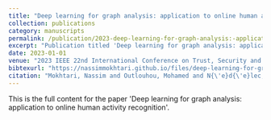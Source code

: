 ```yaml
---
title: "Deep learning for graph analysis: application to online human activity recognition"
collection: publications
category: manuscripts
permalink: /publication/2023-deep-learning-for-graph-analysis:-application-to-online-human-activity-recognition
excerpt: "Publication titled 'Deep learning for graph analysis: application to online human activity recognition' by Mokhtari, Nassim and Outlouhou, Mohamed and N{\'e}d{\'e}lec, Alexis and De Loor, Pierre."
date: 2023-01-01
venue: "2023 IEEE 22nd International Conference on Trust, Security and Privacy in Computing and Communications (TrustCom)"
bibtexurl: "https://nassimmokhtari.github.io/files/deep-learning-for-graph-analysis:-application-to-online-human-activity-recognition.bib"
citation: "Mokhtari, Nassim and Outlouhou, Mohamed and N{\'e}d{\'e}lec, Alexis and De Loor, Pierre (2023). &quot;Deep learning for graph analysis: application to online human activity recognition.&quot; <i>2023 IEEE 22nd International Conference on Trust, Security and Privacy in Computing and Communications (TrustCom)</i>."
---
```

This is the full content for the paper 'Deep learning for graph analysis: application to online human activity recognition'.
